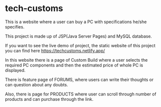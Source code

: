 # tech-customs

This is a website where a user can buy a PC with specifications he/she specifies.

This project is made up of JSP(Java Server Pages) and MySQL database.

If you want to see the live demo of project, the static website of this project you can find here https://techcustoms.netlify.app/

In this website there is a page of Custom Build where a user selects the required PC components and then the estimated price of whole PC is displayed.

There is feature page of FORUMS, where users can write their thoughts or can question about any doubts.

Also, there is page for PRODUCTS where user can scroll through number of products and can purchase through the link.
